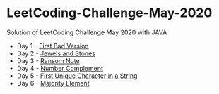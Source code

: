 # LeetCoding-Challenge-May-2020
Solution of LeetCoding Challenge May 2020 with JAVA
* Day 1 - [First Bad Version](https://github.com/WangYuw/LeetCoding-Challenge-May-2020/blob/master/Day%201%20-%20First%20Bad%20Version/Solution.java)
* Day 2 - [Jewels and Stones](https://github.com/WangYuw/LeetCoding-Challenge-May-2020/blob/master/Day%202%20-%20Jewels%20and%20Stones/Solution.java)
* Day 3 - [Ransom Note](https://github.com/WangYuw/LeetCoding-Challenge-May-2020/blob/master/Day%203%20-%20Ransom%20Note/Solution.java)
* Day 4 - [Number Complement](https://github.com/WangYuw/LeetCoding-Challenge-May-2020/blob/master/Day%204%20-%20Number%20Complement/Solution.java)
* Day 5 - [First Unique Character in a String](https://github.com/WangYuw/LeetCoding-Challenge-May-2020/blob/master/Day%205%20-%20First%20Unique%20Character%20in%20a%20String/Solution.java)
* Day 6 - [Majority Element](https://github.com/WangYuw/LeetCoding-Challenge-May-2020/blob/master/Day%206%20-%20Majority%20Element/Solution.java)
